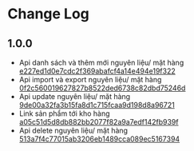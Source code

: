 # Change Log

## 1.0.0
>
-  Api danh sách và thêm mới nguyên liệu/ mặt hàng [e227ed1d0e7cdc2f369abafcf4a14e494e19f322](https://git.appota.com/congcf/qrcode-payment/-/commit/e227ed1d0e7cdc2f369abafcf4a14e494e19f322)
-  Api import và export nguyên liệu/ mặt hàng [0f2c560019627827b8522ded6738c82dbd75246d](https://git.appota.com/congcf/qrcode-payment/-/commit/0f2c560019627827b8522ded6738c82dbd75246d)
- Api update nguyên liệu/ mặt hàng 
[9de00a32fa3b15fa8d1c715fcaa9d198d8a96721](https://git.appota.com/congcf/qrcode-payment/-/commit/9de00a32fa3b15fa8d1c715fcaa9d198d8a96721)
- Link sản phẩm tới kho hàng [a05c51d5d8db882bb2077f82a9a7edf142fb939f](https://git.appota.com/congcf/qrcode-payment/-/commit/a05c51d5d8db882bb2077f82a9a7edf142fb939f)
- Api delete nguyên liệu/ mặt hàng 
[513a7f4c77015ab3206eb1489cca089ec5167394](https://git.appota.com/congcf/qrcode-payment/-/commit/513a7f4c77015ab3206eb1489cca089ec5167394)
